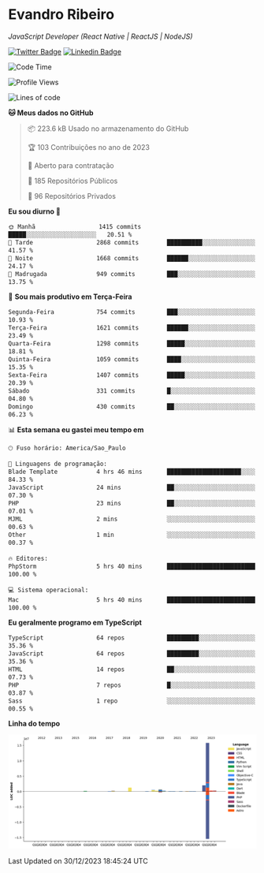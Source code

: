 # Evandro **Ribeiro**

*JavaScript Developer (React Native | ReactJS | NodeJS)*

[![Twitter Badge](https://img.shields.io/badge/-@ribeiroevandro-201B2D?style=flat-square&labelColor=201B2D&logo=twitter&logoColor=white&link=https://twitter.com/ribeiroevandro)](https://twitter.com/ribeiroevandro) 
[![Linkedin Badge](https://img.shields.io/badge/-Evandro%20Ribeiro-201B2D?style=flat-square&logo=Linkedin&logoColor=white&link=https://www.linkedin.com/in/ribeiroevandro)](https://www.linkedin.com/in/ribeiroevandro) 


<!--START_SECTION:waka-->
![Code Time](http://img.shields.io/badge/Code%20Time-3%2C618%20hrs%2010%20mins-blue)

![Profile Views](http://img.shields.io/badge/Visualizac%C3%B5es%20do%20perfil-0-blue)

![Lines of code](https://img.shields.io/badge/Desde%20o%20Hello%20World%20eu%20escrevi-21.6%20million%20linhas%20de%20c%C3%B3digo-blue)

**🐱 Meus dados no GitHub** 

> 📦 223.6 kB Usado no armazenamento do GitHub 
 > 
> 🏆 103 Contribuições no ano de 2023
 > 
> 💼 Aberto para contratação
 > 
> 📜 185 Repositórios Públicos 
 > 
> 🔑 96 Repositórios Privados 
 > 
**Eu sou diurno 🐤** 

```text
🌞 Manhã                  1415 commits        █████░░░░░░░░░░░░░░░░░░░░   20.51 % 
🌆 Tarde                  2868 commits        ██████████░░░░░░░░░░░░░░░   41.57 % 
🌃 Noite                  1668 commits        ██████░░░░░░░░░░░░░░░░░░░   24.17 % 
🌙 Madrugada              949 commits         ███░░░░░░░░░░░░░░░░░░░░░░   13.75 % 
```
📅 **Sou mais produtivo em Terça-Feira** 

```text
Segunda-Feira            754 commits         ███░░░░░░░░░░░░░░░░░░░░░░   10.93 % 
Terça-Feira              1621 commits        ██████░░░░░░░░░░░░░░░░░░░   23.49 % 
Quarta-Feira             1298 commits        █████░░░░░░░░░░░░░░░░░░░░   18.81 % 
Quinta-Feira             1059 commits        ████░░░░░░░░░░░░░░░░░░░░░   15.35 % 
Sexta-Feira              1407 commits        █████░░░░░░░░░░░░░░░░░░░░   20.39 % 
Sábado                   331 commits         █░░░░░░░░░░░░░░░░░░░░░░░░   04.80 % 
Domingo                  430 commits         ██░░░░░░░░░░░░░░░░░░░░░░░   06.23 % 
```


📊 **Esta semana eu gastei meu tempo em** 

```text
🕑︎ Fuso horário: America/Sao_Paulo

💬 Linguagens de programação: 
Blade Template           4 hrs 46 mins       █████████████████████░░░░   84.33 % 
JavaScript               24 mins             ██░░░░░░░░░░░░░░░░░░░░░░░   07.30 % 
PHP                      23 mins             ██░░░░░░░░░░░░░░░░░░░░░░░   07.01 % 
MJML                     2 mins              ░░░░░░░░░░░░░░░░░░░░░░░░░   00.63 % 
Other                    1 min               ░░░░░░░░░░░░░░░░░░░░░░░░░   00.37 % 

🔥 Editores: 
PhpStorm                 5 hrs 40 mins       █████████████████████████   100.00 % 

💻 Sistema operacional: 
Mac                      5 hrs 40 mins       █████████████████████████   100.00 % 
```

**Eu geralmente programo em TypeScript** 

```text
TypeScript               64 repos            █████████░░░░░░░░░░░░░░░░   35.36 % 
JavaScript               64 repos            █████████░░░░░░░░░░░░░░░░   35.36 % 
HTML                     14 repos            ██░░░░░░░░░░░░░░░░░░░░░░░   07.73 % 
PHP                      7 repos             █░░░░░░░░░░░░░░░░░░░░░░░░   03.87 % 
Sass                     1 repo              ░░░░░░░░░░░░░░░░░░░░░░░░░   00.55 % 
```



**Linha do tempo**

![Lines of Code chart](https://raw.githubusercontent.com/ribeiroevandro/ribeiroevandro/main/assets/bar_graph.png)


 Last Updated on 30/12/2023 18:45:24 UTC
<!--END_SECTION:waka-->
